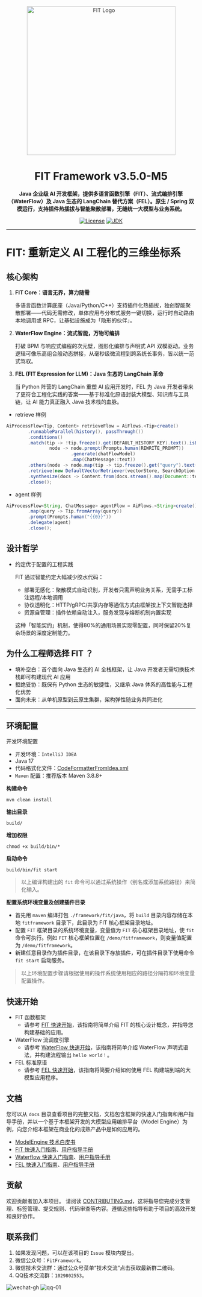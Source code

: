 <div align="center">
  <img src="docs/resources/fit-logo.png" alt="FIT Logo" width="395">

# FIT Framework v3.5.0-M5

**Java 企业级 AI 开发框架，提供多语言函数引擎（FIT）、流式编排引擎（WaterFlow）及 Java 生态的 LangChain 替代方案（FEL）。原生 /
Spring 双模运行，支持插件热插拔与智能聚散部署，无缝统一大模型与业务系统。**

[![License](https://img.shields.io/badge/license-MIT-blue.svg)](https://opensource.org/license/MIT)
[![JDK](https://img.shields.io/badge/JDK-17-green.svg)](https://www.oracle.com/java/technologies/javase/jdk17-archive-downloads.html)
</div>

----------

# FIT: 重新定义 AI 工程化的三维坐标系

## 核心架构

1. **FIT Core：语言无界，算力随需**

   多语言函数计算底座（Java/Python/C++）支持插件化热插拔，独创智能聚散部署——代码无需修改，单体应用与分布式服务一键切换，运行时自动路由本地调用或
RPC，让基础设施成为「隐形的伙伴」。

2. **WaterFlow Engine：流式智能，万物可编排**

   打破 BPM 与响应式编程的次元壁，图形化编排与声明式 API 双模驱动。业务逻辑可像乐高组合般动态拼接，从毫秒级微流程到跨系统长事务，皆以统一范式驾驭。

3. **FEL (FIT Expression for LLM)：Java 生态的 LangChain 革命**

   当 Python 阵营的 LangChain 重塑 AI 应用开发时，FEL 为 Java 开发者带来了更符合工程化实践的答案——基于标准化原语封装大模型、知识库与工具链，让
AI 能力真正融入 Java 技术栈的血脉。

- retrieve 样例

``` java
AiProcessFlow<Tip, Content> retrieveFlow = AiFlows.<Tip>create()
        .runnableParallel(history(), passThrough())
        .conditions()
        .match(tip -> !tip.freeze().get(DEFAULT_HISTORY_KEY).text().isEmpty(),
                node -> node.prompt(Prompts.human(REWRITE_PROMPT))
                        .generate(chatFlowModel)
                        .map(ChatMessage::text))
        .others(node -> node.map(tip -> tip.freeze().get("query").text()))
        .retrieve(new DefaultVectorRetriever(vectorStore, SearchOption.custom().topK(1).build()))
        .synthesize(docs -> Content.from(docs.stream().map(Document::text).collect(Collectors.joining("\n\n"))))
        .close();
```

- agent 样例

``` java
AiProcessFlow<String, ChatMessage> agentFlow = AiFlows.<String>create()
        .map(query -> Tip.fromArray(query))
        .prompt(Prompts.human("{{0}}"))
        .delegate(agent)
        .close();
```

## 设计哲学

- 约定优于配置的工程实践

  FIT 通过智能约定大幅减少胶水代码：

    - 部署无感化：聚散模式自动识别，开发者只需声明业务关系，无需手工标注远程/本地调用
    - 协议透明化：HTTP/gRPC/共享内存等通信方式由框架按上下文智能选择 
    - 资源自管理：插件依赖自动注入，服务发现与熔断机制内置实现

  这种「智能契约」机制，使得80%的通用场景实现零配置，同时保留20%复杂场景的深度定制能力。

## 为什么工程师选择 FIT ？

- 填补空白：首个面向 Java 生态的 AI 全栈框架，让 Java 开发者无需切换技术栈即可构建现代 AI 应用
- 拒绝妥协：既保有 Python 生态的敏捷性，又继承 Java 体系的高性能与工程化优势
- 面向未来：从单机原型到云原生集群，架构弹性随业务共同进化

----------

## 环境配置

开发环境配置

- 开发环境：`IntelliJ IDEA`
- Java 17
- 代码格式化文件：[CodeFormatterFromIdea.xml](CodeFormatterFromIdea.xml)
- `Maven` 配置：推荐版本 Maven 3.8.8+

**构建命令**

```
mvn clean install
```

**输出目录**

```
build/
```

**增加权限**

```
chmod +x build/bin/*
```

**启动命令**

```
build/bin/fit start
```

> 以上编译构建出的 `fit` 命令可以通过系统操作（别名或添加系统路径）来简化输入。

**配置系统环境变量及创建插件目录**

- 首先用 `maven` 编译打包 `./framework/fit/java`，将 `build` 目录内容存储在本地 `fitframework` 目录下，此目录为 FIT 核心框架目录地址。
- 配置 `FIT` 框架目录的系统环境变量，变量值为 `FIT` 核心框架目录地址，使 `fit` 命令可执行。例如 `FIT` 核心框架位置在
  `/demo/fitframework`，则变量值配置为 `/demo/fitframework`。
- 新建任意目录作为插件目录，在该目录下存放插件，可在插件目录下使用命令 `fit start` 启动服务。

> 以上环境配置步骤请根据使用的操作系统使用相应的路径分隔符和环境变量配置操作。

## 快速开始

- FIT 函数框架
  - 请参考 [FIT 快速开始](framework%2Ffit%2Fjava%2FREADME.md)，该指南将简单介绍 FIT 的核心设计概念，并指导您构建基础的应用。
- WaterFlow 流调度引擎
  - 请参考 [WaterFlow 快速开始](framework%2Fwaterflow%2Fjava%2Fwaterflow-core%2FREADME.md)，该指南将简单介绍 WaterFlow
    声明式语法，并构建流程输出 `hello world！`。
- FEL 标准原语
  - 请参考 [FEL 快速开始](docs/framework/fel/java/quick-start-guide/01.%20模型.md)，该指南将简要介绍如何使用 FEL
    构建端到端的大模型应用程序。

## 文档

您可以从 `docs` 目录查看项目的完整文档，文档包含框架的快速入门指南和用户指导手册，并以一个基于本框架开发的大模型应用编排平台（Model
Engine）为例，向您介绍本框架在商业化的成熟产品中是如何应用的。

- [ModelEngine 技术白皮书](docs/model-engine-technical-white-paper/00.%20摘要.md)
- [FIT 快速入门指南](docs/framework/fit/java/quick-start-guide/01.%20构建基础%20Web%20应用.md)、[用户指导手册](docs/framework/fit/java/user-guide-book/01.%20插件%E3%80%81IoC%20容器和%20Bean.md)
- [Waterflow 快速入门指南](docs/framework/waterflow/java/quick-start-guide/01.%20介绍.md)、[用户指导手册](docs/framework/waterflow/java/user-guide-book.md)
- [FEL 快速入门指南](docs/framework/fel/java/quick-start-guide/01.%20模型.md)、[用户指导手册](docs/framework/fel/java/user-guide-book/01.%20AI%20流程.md)

## 贡献

欢迎贡献者加入本项目。
请阅读 [CONTRIBUTING.md](CONTRIBUTING.md)，这将指导您完成分支管理、标签管理、提交规则、代码审查等内容。遵循这些指导有助于项目的高效开发和良好协作。

## 联系我们

1. 如果发现问题，可以在该项目的 `Issue` 模块内提出。
2. 微信公众号：`FitFramework`。
3. 微信技术交流群：通过公众号菜单“技术交流”点击获取最新群二维码。
4. QQ技术交流群：`1029802553`。

![wechat-gh](docs/resources/qrcode_for_wechat_gh.png)
![qq-01](docs/resources/qrcode_for_qq_01.png)
